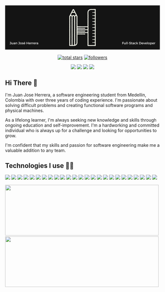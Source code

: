 ![Banner Image](https://github.com/Jotaherrera/JotaHerrera/blob/main/assets/banner.png)

<p align="center">
  <a href="https://github.com/DenverCoder1?tab=repositories&sort=stargazers">
    <img alt="total stars" title="Total stars on GitHub" src="https://custom-icon-badges.demolab.com/github/stars/Jotaherrera?color=FDFFF1&style=for-the-badge&labelColor=141414&logo=star"/></a>
  <a href="https://github.com/Jotaherrera?tab=followers">
    <img alt="followers" title="Follow me on Github" src="https://custom-icon-badges.demolab.com/github/followers/Jotaherrera?color=FDFFF1&labelColor=141414&style=for-the-badge&logo=person-add&label=Follow&logoColor=white"/></a>
</p>

<p align="center">
<a href="mailto:juanherreramen13@gmail.com"><img src="https://img.shields.io/badge/e‑mail-D14836.svg?style=for-the-badge&logo=GMail&logoColor=white"/></a>
  <a href="https://instagram.com/jotaherrera_"><img src="https://img.shields.io/badge/instagram-E4405F.svg?style=for-the-badge&logo=instagram&logoColor=white"/></a>
  <a href="https://www.linkedin.com/in/juanjoseherreramendoza/"><img src="https://img.shields.io/badge/linkedin-0077B5.svg?style=for-the-badge&logo=linkedin&logoColor=white"/></a>
  <a href="https://twitter.com/jotaherrera__"><img src="https://img.shields.io/badge/twitter-1DA1F2.svg?style=for-the-badge&logo=twitter&logoColor=white"/></a>
  </p>

## Hi There 👋

I'm Juan Jose Herrera, a software engineering student from Medellin, Colombia with over three years of coding experience. I'm passionate about solving difficult problems and creating functional software programs and physical machines.

As a lifelong learner, I'm always seeking new knowledge and skills through ongoing education and self-improvement. I'm a hardworking and committed individual who is always up for a challenge and looking for opportunities to grow.

I'm confident that my skills and passion for software engineering make me a valuable addition to any team.

## Technologies I use 👨‍💻

<p>
<img  src="https://img.shields.io/badge/-Slack-E01563?style=for-the-badge&logo=Slack&logoColor=white"/>
<img  src="https://img.shields.io/badge/-Notion-000000?style=for-the-badge&logo=Notion&logoColor=white"/>
<img  src="https://img.shields.io/badge/-Visual%20Studio%20Code-23A9F2?style=for-the-badge&logo=Visual%20Studio%20Code&logoColor=white"/>
<img  src="https://img.shields.io/badge/-Github-181717?style=for-the-badge&logo=GitHub&logoColor=white"/>
<img  src="https://img.shields.io/badge/-Git-F44D27?style=for-the-badge&logo=Git&logoColor=white"/>
<img  src="https://img.shields.io/badge/-NPM-CB3837?style=for-the-badge&logo=NPM&logoColor=white"/>
<img  src="https://img.shields.io/badge/-WebPack-1C78C0?style=for-the-badge&logo=WebPack&logoColor=white"/>
<img  src="https://img.shields.io/badge/GNU%20Bash-4EAA25?style=for-the-badge&logo=GNU%20Bash&logoColor=white" />
<img  src="https://img.shields.io/badge/MongoDB-4EA94B?style=for-the-badge&logo=mongodb&logoColor=white"/>
<img  src="https://img.shields.io/badge/-MySQL-F29111?style=for-the-badge&logo=MySQL&logoColor=white"/>
<img  src="https://img.shields.io/badge/-ESLint-4B32C3?style=for-the-badge&logo=ESLint&logoColor=white"/>
<img  src="https://img.shields.io/badge/prettier-1A2C34?style=for-the-badge&logo=prettier&logoColor=F7BA3E" />
<img  src="https://img.shields.io/badge/-HTML5-E34F26?style=for-the-badge&logo=HTML5&logoColor=white"/>
<img  src="https://img.shields.io/badge/-CSS3-1572B6?style=for-the-badge&logo=CSS3&logoColor=white"/>
<img  src="https://img.shields.io/badge/Tailwind_CSS-38B2AC?style=for-the-badge&logo=tailwind-css&logoColor=white" />
<img  src="https://img.shields.io/badge/JavaScript-323330?style=for-the-badge&logo=javascript&logoColor=F7DF1E" />
<img  src="https://img.shields.io/badge/React-20232A?style=for-the-badge&logo=react&logoColor=61DAFB" />
<img  src="https://img.shields.io/badge/json-5E5C5C?style=for-the-badge&logo=json&logoColor=white" />
<img  src="https://img.shields.io/badge/Express.js-000000?style=for-the-badge&logo=express&logoColor=white" />
<img  src="https://img.shields.io/badge/next.js-000000?style=for-the-badge&logo=nextdotjs&logoColor=white" />
<img  src="https://img.shields.io/badge/Python-FFD43B?style=for-the-badge&logo=python&logoColor=blue" />
<img  src="https://img.shields.io/badge/Django-092E20?style=for-the-badge&logo=django&logoColor=green" />
<img  src="https://img.shields.io/badge/Flask-000000?style=for-the-badge&logo=flask&logoColor=white" />
<img  src="https://img.shields.io/badge/Markdown-000000?style=for-the-badge&logo=markdown&logoColor=white" />
<img  src="https://img.shields.io/badge/C%23-239120?style=for-the-badge&logo=c-sharp&logoColor=white" />
</p>
<p>
<img width="500" height="165" src="https://github-readme-stats.vercel.app/api/top-langs/?username=Jotaherrera&layout=compact&theme=dark&hide_border=true" />
<img width="500" height="165" src="https://github-readme-stats.vercel.app/api?username=Jotaherrera&show_icons=true&hide_border=true&theme=dark" />
</p>
